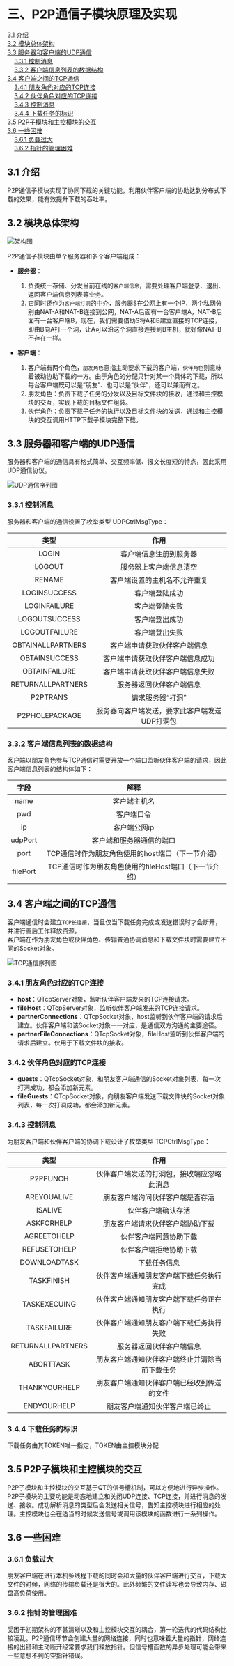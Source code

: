 # 三、P2P通信子模块原理及实现  

<nav>
<a href="#31 介绍">3.1 介绍</a><br/>
<a href="#32 模块总体架构">3.2 模块总体架构</a><br/>
<a href="#33 服务器和客户端的UDP通信">3.3 服务器和客户端的UDP通信</a><br/>
&nbsp;&nbsp;&nbsp;&nbsp;<a href="#331 控制消息">3.3.1 控制消息</a><br/>
&nbsp;&nbsp;&nbsp;&nbsp;<a href="#332 客户端信息列表的数据结构">3.3.2 客户端信息列表的数据结构</a><br/>
<a href="#34 客户端之间的TCP通信">3.4 客户端之间的TCP通信</a><br/>
&nbsp;&nbsp;&nbsp;&nbsp;<a href="#341 朋友角色对应的TCP连接">3.4.1 朋友角色对应的TCP连接</a><br/>
&nbsp;&nbsp;&nbsp;&nbsp;<a href="#342 伙伴角色对应的TCP连接">3.4.2 伙伴角色对应的TCP连接</a><br/>
&nbsp;&nbsp;&nbsp;&nbsp;<a href="#343 控制消息">3.4.3 控制消息</a><br/>
&nbsp;&nbsp;&nbsp;&nbsp;<a href="#344 下载任务的标识">3.4.4 下载任务的标识</a><br/>
<a href="#35 P2P子模块和主控模块的交互 ">3.5 P2P子模块和主控模块的交互 </a><br/>
<a href="#36 一些困难">3.6 一些困难</a><br/>
&nbsp;&nbsp;&nbsp;&nbsp;<a href="#361 负载过大">3.6.1 负载过大</a><br/>
&nbsp;&nbsp;&nbsp;&nbsp;<a href="#362 指针的管理困难">3.6.2 指针的管理困难</a><br/>
</nav>

## 3.1 介绍
P2P通信子模块实现了协同下载的关键功能，利用伙伴客户端的协助达到分布式下载的效果，能有效提升下载的吞吐率。  

## 3.2 模块总体架构

![架构图](架构图.jpg)

P2P通信子模块由单个服务器和多个客户端组成：
- **服务器**：
  1. 负责统一存储、分发当前在线的`客户端信息`，需要处理客户端登录、退出、返回客户端信息列表等业务。  
  2. 它同时还作为`客户端打洞`的中介，服务器S在公网上有一个IP，两个私网分别由NAT-A和NAT-B连接到公网，NAT-A后面有一台客户端A，NAT-B后面有一台客户端B，现在，我们需要借助S将A和B建立直接的TCP连接，即由B向A打一个洞，让A可以沿这个洞直接连接到B主机，就好像NAT-B不存在一样。  
  
- **客户端**：
  1.  客户端有两个角色，`朋友角色`意指主动要求下载的客户端，`伙伴角色`则意味着被动协助下载的一方。由于角色的分配只针对某一个具体的下载，所以每台客户端既可以是“朋友”、也可以是“伙伴”，还可以兼而有之。
  2.  朋友角色：负责下载子任务的分发以及目标文件块的接收，通过和主控模块的交互，实现下载的目标文件组装。
  3.  伙伴角色：负责下载子任务的执行以及目标文件块的发送，通过和主控模块的交互调用HTTP下载子模块完整下载。
  
## 3.3 服务器和客户端的UDP通信
服务器和客户端的通信具有格式简单、交互频率低、报文长度短的特点，因此采用UDP通信协议。  

![UDP通信序列图](UDP通信序列图.jpg)  

### 3.3.1 控制消息
服务器和客户端的通信设置了枚举类型 UDPCtrlMsgType：  

| 类型 | 作用 |
| :------: | :------: |
| LOGIN |客户端信息注册到服务器 |
| LOGOUT | 服务器上客户端信息清空 |
| RENAME | 客户端设置的主机名不允许重复 |
| LOGINSUCCESS | 客户端登陆成功 |
| LOGINFAILURE | 客户端登陆失败 |
| LOGOUTSUCCESS | 客户端登出成功 |
| LOGOUTFAILURE | 客户端登出失败 |
| OBTAINALLPARTNERS | 客户端申请获取伙伴客户端信息 |
| OBTAINSUCCESS | 客户端申请获取伙伴客户端信息成功 |
| OBTAINFAILURE | 客户端申请获取伙伴客户端信息失败 |
| RETURNALLPARTNERS | 服务器返回伙伴客户端信息 |
| P2PTRANS | 请求服务器“打洞” |
| P2PHOLEPACKAGE | 服务器向客户端发送，要求此客户端发送UDP打洞包 |

### 3.3.2 客户端信息列表的数据结构
客户端以朋友角色参与TCP通信时需要开放一个端口监听伙伴客户端的请求，因此客户端信息列表的结构体如下：  

| 字段 | 解释 |
| :------: | :------: |
| name |客户端主机名 |
| pwd |客户端口令 |
| ip |客户端公网ip |
| udpPort |客户端和服务器通信的端口 |
| port | TCP通信时作为朋友角色使用的host端口（下一节介绍） |
| filePort |TCP通信时作为朋友角色使用的fileHost端口（下一节介绍） |

## 3.4 客户端之间的TCP通信
客户端通信时会建立`TCP长连接`，当且仅当下载任务完成或发送错误时才会断开，并进行善后工作释放资源。  
客户端在作为朋友角色或伙伴角色、传输普通协调消息和下载文件块时需要建立不同的Socket对象。

![TCP通信序列图](TCP通信序列图.jpg)  

### 3.4.1 朋友角色对应的TCP连接
- **host**：QTcpServer对象，监听伙伴客户端发来的TCP连接请求。
- **fileHost**：QTcpServer对象，监听伙伴客户端发来的TCP连接请求。
-  **partnerConnections**：QTcpSocket对象，host监听到伙伴客户端的请求后建立。伙伴客户端和该Socket对象一一对应，是通信双方沟通的主要途径。  
-  **partnerFileConnections**：QTcpSocket对象，fileHost监听到伙伴客户端的请求后建立。仅用于下载文件块的接收。

### 3.4.2 伙伴角色对应的TCP连接
- **guests**：QTcpSocket对象，和朋友客户端通信的Socket对象列表，每一次打洞成功，都会添加新元素。
- **fileGuests**：QTcpSocket对象，向朋友客户端发送下载文件块的Socket对象列表，每一次打洞成功，都会添加新元素。

### 3.4.3 控制消息
为朋友客户端和伙伴客户端的协调下载设计了枚举类型 TCPCtrlMsgType：  

| 类型 | 作用 |
| :------: | :------: |
| P2PPUNCH | 伙伴客户端发送的打洞包，接收端应忽略此消息 |
| AREYOUALIVE | 朋友客户端询问伙伴客户端是否存活 |
| ISALIVE | 伙伴客户端确认存活 |
| ASKFORHELP | 朋友客户端请求伙伴客户端协助下载 |
| AGREETOHELP | 伙伴客户端同意协助下载 |
| REFUSETOHELP | 伙伴客户端拒绝协助下载 |
| DOWNLOADTASK | 下载任务信息 |
| TASKFINISH | 伙伴客户端通知朋友客户端下载任务执行完成 |
| TASKEXECUING | 伙伴客户端通知朋友客户端下载任务正在执行 |
| TASKFAILURE | 伙伴客户端通知朋友客户端下载任务执行失败 |
| RETURNALLPARTNERS    | 服务器返回伙伴客户端信息 |
| ABORTTASK | 朋友客户端通知伙伴客户端终止并清除当前下载任务 |
| THANKYOURHELP | 朋友客户端通知伙伴客户端已经收到传送的文件 |
| ENDYOURHELP | 朋友客户端通知伙伴客户端已终止 |

### 3.4.4 下载任务的标识
下载任务由其TOKEN唯一指定，TOKEN由主控模块分配

## 3.5 P2P子模块和主控模块的交互 
P2P子模块和主控模块的交互基于QT的信号槽机制，可以方便地进行异步操作。  
P2P子模块的主要功能是动态地建立和关闭UDP连接、TCP连接，并进行消息的发送、接收。成功解析消息的类型后会发送相关信号，告知主控模块进行相应的处理。主控模块也会在适当的时候发送信号或调用该模块的函数进行一系列操作。

## 3.6 一些困难

### 3.6.1 负载过大
朋友客户端在进行本机多线程下载的同时会和大量的伙伴客户端进行交互，下载大文件的时候，网络的传输负载还是很大的。此外频繁的文件读写也会导致内存、磁盘高负荷使用。

### 3.6.2 指针的管理困难
受困于初期架构的不甚清晰以及和主控模块交互的耦合，第一轮迭代的代码结构比较凌乱。P2P通信环节会创建大量的网络连接，同时也意味着大量的指针，网络连接的出错和主动断开经常要求我们释放指针。但信号槽函数的异步处理可能会带来一些意想不到的空指针错误。